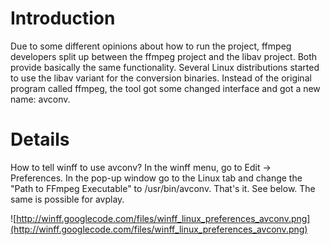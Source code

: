# Introduction #

Due to some different opinions about how to run the project, ffmpeg developers split up between the ffmpeg project and the libav project. Both provide basically the same functionality. Several Linux distributions started to use the libav variant for the conversion binaries. Instead of the original program called ffmpeg, the tool got some changed interface and got a new name: avconv.

# Details #

How to tell winff to use avconv? In the winff menu, go to Edit -> Preferences. In the pop-up window go to the Linux tab and change the "Path to FFmpeg Executable" to /usr/bin/avconv. That's it. See below. The same is possible for avplay.

![http://winff.googlecode.com/files/winff_linux_preferences_avconv.png](http://winff.googlecode.com/files/winff_linux_preferences_avconv.png)